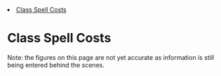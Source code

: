 <Breadcrumbs>
<li class="is-active"><a href="#">Class Spell Costs</a></li>
</Breadcrumbs>

# Class Spell Costs

Note: the figures on this page are not yet accurate as information is still being entered behind the scenes.

<SpellCostsByClass />